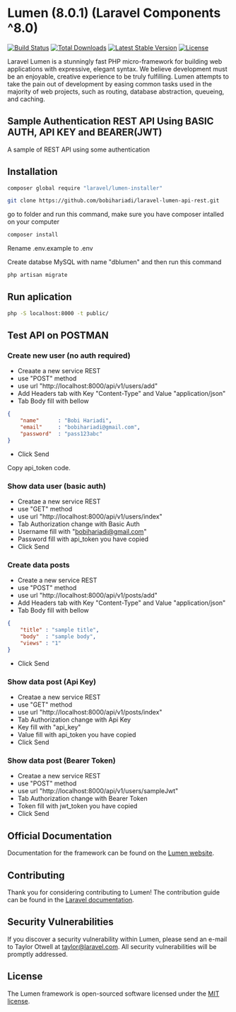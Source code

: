 

# Lumen (8.0.1) (Laravel Components ^8.0)

[![Build Status](https://travis-ci.org/laravel/lumen-framework.svg)](https://travis-ci.org/laravel/lumen-framework)
[![Total Downloads](https://poser.pugx.org/laravel/lumen-framework/d/total.svg)](https://packagist.org/packages/laravel/lumen-framework)
[![Latest Stable Version](https://poser.pugx.org/laravel/lumen-framework/v/stable.svg)](https://packagist.org/packages/laravel/lumen-framework)
[![License](https://poser.pugx.org/laravel/lumen-framework/license.svg)](https://packagist.org/packages/laravel/lumen-framework)

Laravel Lumen is a stunningly fast PHP micro-framework for building web applications with expressive, elegant syntax. We believe development must be an enjoyable, creative experience to be truly fulfilling. Lumen attempts to take the pain out of development by easing common tasks used in the majority of web projects, such as routing, database abstraction, queueing, and caching.

## Sample Authentication REST API Using BASIC AUTH, API KEY and BEARER(JWT)

A sample of REST API using some authentication

## Installation
```bash
composer global require "laravel/lumen-installer"
```


```bash
git clone https://github.com/bobihariadi/laravel-lumen-api-rest.git
```

go to folder and run this command, make sure you have composer intalled on your computer
```bash
composer install
```


Rename .env.example to .env



Create databse MySQL with name "dblumen" and then run this command

```bash
php artisan migrate
```

## Run aplication
```bash
php -S localhost:8000 -t public/
```

## Test API on POSTMAN
### Create new user (no auth required)
- Creaate a new service REST
- use "POST" method
- use url "http://localhost:8000/api/v1/users/add"
- Add Headers tab with Key "Content-Type" and Value "application/json"
- Tab Body fill with bellow
```json
{
    "name"      : "Bobi Hariadi",
    "email"     : "bobihariadi@gmail.com",
    "password"  : "pass123abc"
}
```
- Click Send

Copy api_token code.

### Show data user (basic auth)
- Creatae a new service REST
- use "GET" method
- use url "http://localhost:8000/api/v1/users/index"
- Tab Authorization change with Basic Auth
- Username fill with "bobihariadi@gmail.com"
- Password fill with api_token you have copied
- Click Send


### Create data posts
- Create a new service REST
- use "POST" method
- use url "http://localhost:8000/api/v1/posts/add"
- Add Headers tab with Key "Content-Type" and Value "application/json"
- Tab Body fill with bellow
```json
{
    "title" : "sample title",
    "body"  : "sample body",
    "views" : "1"
}
```
- Click Send


### Show data post (Api Key)
- Creatae a new service REST
- use "GET" method
- use url "http://localhost:8000/api/v1/posts/index"
- Tab Authorization change with Api Key
- Key fill with "api_key"
- Value fill with api_token you have copied
- Click Send


### Show data post (Bearer Token)
- Creatae a new service REST
- use "POST" method
- use url "http://localhost:8000/api/v1/users/sampleJwt"
- Tab Authorization change with Bearer Token
- Token fill with jwt_token you have copied
- Click Send


## Official Documentation

Documentation for the framework can be found on the [Lumen website](https://lumen.laravel.com/docs).

## Contributing

Thank you for considering contributing to Lumen! The contribution guide can be found in the [Laravel documentation](https://laravel.com/docs/contributions).

## Security Vulnerabilities

If you discover a security vulnerability within Lumen, please send an e-mail to Taylor Otwell at taylor@laravel.com. All security vulnerabilities will be promptly addressed.

## License

The Lumen framework is open-sourced software licensed under the [MIT license](https://opensource.org/licenses/MIT).
